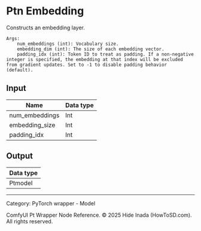 # Ptn Embedding
Constructs an embedding layer.

    Args:
        num_embeddings (int): Vocabulary size.  
        embedding_dim (int): The size of each embedding vector.  
        padding_idx (int): Token ID to treat as padding. If a non-negative integer is specified, the embedding at that index will be excluded from gradient updates. Set to -1 to disable padding behavior (default).

## Input
| Name | Data type |
|---|---|
| num_embeddings | Int |
| embedding_size | Int |
| padding_idx | Int |

## Output
| Data type |
|---|
| Ptmodel |

<HR>
Category: PyTorch wrapper - Model

ComfyUI Pt Wrapper Node Reference. © 2025 Hide Inada (HowToSD.com). All rights reserved.

